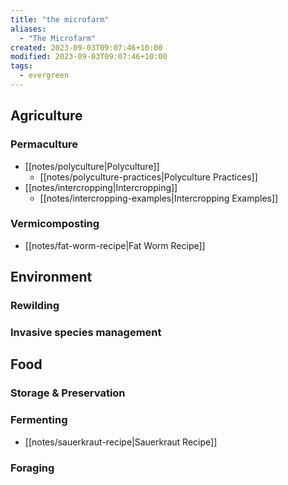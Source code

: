 ```yaml
---
title: "the microfarm"
aliases:
  - "The Microfarm"
created: 2023-09-03T09:07:46+10:00
modified: 2023-09-03T09:07:46+10:00
tags:
  - evergreen
---
```


## Agriculture

### Permaculture

- [[notes/polyculture|Polyculture]]
	- [[notes/polyculture-practices|Polyculture Practices]]
- [[notes/intercropping|Intercropping]]
	- [[notes/intercropping-examples|Intercropping Examples]]

### Vermicomposting

- [[notes/fat-worm-recipe|Fat Worm Recipe]]

## Environment

### Rewilding

### Invasive species management

## Food

### Storage & Preservation

### Fermenting

- [[notes/sauerkraut-recipe|Sauerkraut Recipe]]

### Foraging



